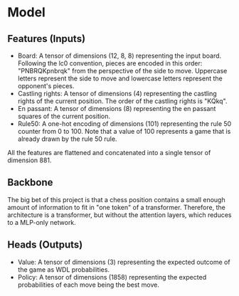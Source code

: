 # Model

## Features (Inputs)

- Board: A tensor of dimensions (12, 8, 8) representing the input board. Following the lc0 convention, pieces are encoded in this order: "PNBRQKpnbrqk" from the perspective of the side to move. Uppercase letters represent the side to move and lowercase letters represent the opponent's pieces.
- Castling rights: A tensor of dimensions (4) representing the castling rights of the current position. The order of the castling rights is "KQkq".
- En passant: A tensor of dimensions (8) representing the en passant squares of the current position.
- Rule50: A one-hot encoding of dimensions (101) representing the rule 50 counter from 0 to 100. Note that a value of 100 represents a game that is already drawn by the rule 50 rule.

All the features are flattened and concatenated into a single tensor of dimension 881.

## Backbone

The big bet of this project is that a chess position contains a small enough amount of information to fit in "one token" of a transformer. Therefore, the architecture is a transformer, but without the attention layers, which reduces to a MLP-only network.

## Heads (Outputs)

- Value: A tensor of dimensions (3) representing the expected outcome of the game as WDL probabilities.
- Policy: A tensor of dimensions (1858) representing the expected probabilities of each move being the best move.
